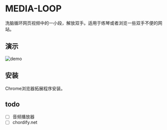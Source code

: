 # MEDIA-LOOP

洗脑循环网页视频中的一小段，解放双手。适用于练琴或者浏览一些双手不便的网站。

## 演示

![demo](https://i.loli.net/2020/01/30/w6QmiWIarCy8neV.jpg)

## 安装

Chrome浏览器拓展程序安装。

## todo

- [ ] 音频播放器
- [ ] chordify.net